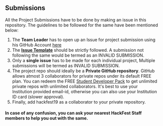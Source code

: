 ## Submissions
All the Project Submissions have to be done by making an issue in this repository. The guidelines to be followed for the same have been mentioned below:
1. The **Team Leader** has to open up an Issue for project submission using his GitHub Account [here](https://github.com/hackfest19/submissions/issues/new)
2. The **[Issue Template](https://github.com/hackfest19/submissions/blob/master/ISSUE_TEMPLATE.md)** should be strictly followed. A submission not following the same would be termed as an INVALID SUBMISSION.
3. Only a **single issue** has to be made for each individual project, Multiple submissions will be termed as INVALID SUBMISSION.
4. The project repo should ideally be a **Private GitHub repository**. GitHub allows atmost 3 collaborators for private repos under its default FREE plan. You can redeem the FREE [Student Developer Pack](https://education.github.com/pack) to get unlimited private repos with unlimited collaborators.
It's best to use your Institution provided email-id, otherwise you can also use your Institution ID card (slower approval).
5. Finally, add hackfest19 as a collaborator to your private repository.

#### In case of any confusion, you can ask your nearest HackFest Staff members to help you out with the same.
